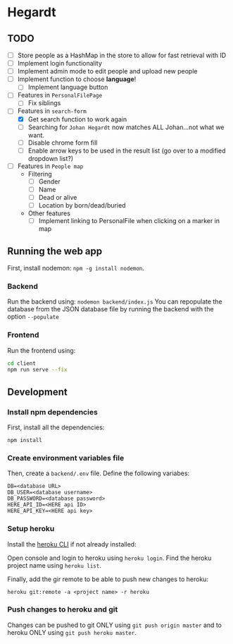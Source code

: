 # Hegardt

## TODO
- [ ] Store people as a HashMap in the store to allow for fast retrieval with ID
- [ ] Implement login functionality
- [ ] Implement admin mode to edit people and upload new people
- [ ] Implement function to choose **language**!
  - [ ] Implement language button
- [ ] Features in `PersonalFilePage`
  - [ ] Fix siblings
- [ ] Features in `search-form`
  - [x] Get search function to work again
  - [ ] Searching for `Johan Hegardt` now matches ALL Johan...not what we want.
  - [ ] Disable chrome form fill
  - [ ] Enable arrow keys to be used in the result list (go over to a modified dropdown list?)
- [ ] Features in `People map`
  - Filtering
    - [ ] Gender
    - [ ] Name
    - [ ] Dead or alive
    - [ ] Location by born/dead/buried
  - Other features
    - [ ] Implement linking to PersonalFile when clicking on a marker in map

## Running the web app

First, install nodemon: `npm -g install nodemon`. 

### Backend
Run the backend using: `nodemon backend/index.js`
You can repopulate the database from the JSON database file by running the backend with the option `--populate`

### Frontend
Run the frontend using: 

```bash
cd client
npm run serve --fix
```

## Development

### Install npm dependencies
First, install all the dependencies:
```npm
npm install
```
### Create environment variables file
Then, create a `backend/.env` file. Define the following variabes:
```
DB=<database URL>
DB_USER=<database username>
DB_PASSWORD=<database password>
HERE_API_ID=<HERE api ID>
HERE_API_KEY=<HERE api key>
```

### Setup heroku
Install the [heroku CLI](https://devcenter.heroku.com/articles/heroku-cli) if not already installed: 

Open console and login to heroku using `heroku login`. Find the heroku project name using `heroku list`.

Finally, add the gir remote to be able to push new changes to heroku:

```
heroku git:remote -a <project name> -r heroku
```

### Push changes to heroku and git

Changes can be pushed to git ONLY using `git push origin master` and to heroku ONLY using `git push heroku master`.

